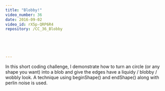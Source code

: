 ```yaml
---
title: "Blobby!"
video_number: 36
date: 2016-09-02
video_id: rX5p-QRP6R4
repository: /CC_36_Blobby

  


  
---
```


In this short coding challenge, I demonstrate how to turn an circle (or any shape you want) into a blob and give the edges have a liquidy / blobby / wobbly look.  A technique using beginShape() and endShape() along with perlin noise is used.

